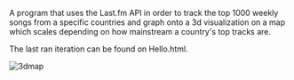 A program that uses the Last.fm API in order to track the top 1000 weekly songs from a specific countries and graph onto a 3d visualization on a map which scales depending on how mainstream a country's top tracks are.

The last ran iteration can be found on Hello.html.

![3dmap](https://github.com/user-attachments/assets/3d93a7ec-9101-4b09-90e8-0578c961038f)

